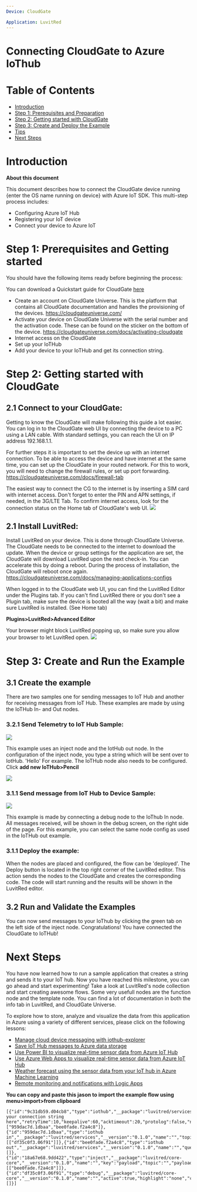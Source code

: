 ```yaml
---
Device: CloudGate

Application: LuvitRed
---
```


Connecting CloudGate to Azure IoThub
===


# Table of Contents

-   [Introduction](#Introduction)
-   [Step 1: Prerequisites and Preparation](#Prerequisites)
-   [Step 2: Getting started with CloudGate](#Build)
-   [Step 3: Create and Deploy the Example](#Build)
-   [Tips](#tips)
-   [Next Steps](#NextSteps)

<a name="Introduction"></a>
# Introduction

**About this document**

This document describes how to connect the CloudGate device running {enter the OS name running on device} with Azure IoT SDK. This multi-step process includes:
-   Configuring Azure IoT Hub
-   Registering your IoT device
-   Connect your device to Azure IoT

<a name="Prerequisites"></a>
# Step 1: Prerequisites and Getting started

You should have the following items ready before beginning the process:

You can download a Quickstart guide for CloudGate [here](https://cloudgateuniverse.com/system/files/Documentation/2003998_-_cloudgate_qsg_lte_2003998.pdf)

-   Create an account on CloudGate Universe. This is the platform that contains all CloudGate documentation and handles the provisioning of the devices.
https://cloudgateuniverse.com/
-   Activate your device on CloudGate Universe with the serial number and the activation code. These can be found on the sticker on the bottom of the device. https://cloudgateuniverse.com/docs/activating-cloudgate
-   Internet access on the CloudGate
-   Set up your IoTHub
-   Add your device to your IoTHub and get its connection string. 

<a name="LuvitRed"></a>
# Step 2: Getting started with CloudGate

## 2.1 Connect to your CloudGate:
Getting to know the CloudGate will make following this guide a lot easier. You can log in to the CloudGate web UI by connecting the device to a PC using a LAN cable. With standard settings, you can reach the UI on IP address 192.168.1.1.

For further steps it is important to set the device up with an internet connection. To be able to access the device and have internet at the same time, you can set up the CloudGate in your routed network. For this to work, you will need to change the firewall rules, or set up port forwarding.  https://cloudgateuniverse.com/docs/firewall-tab 

The easiest way to connect the CG to the internet is by inserting a SIM card with internet access. Don't forget to enter the PIN and APN settings, if needed, in the 3G/LTE Tab. To confirm internet access, look for the connection status on the Home tab of CloudGate's web UI.  ![](./connection_status.PNG)

## 2.1 Install LuvitRed:
 Install LuvitRed on your device. This is done through CloudGate Universe. The CloudGate needs to be connected to the internet to download the update. When the device or group settings for the application are set, the CloudGate will download LuvitRed upon the next check-in. You can accelerate this by doing a reboot. During the process of installation, the CloudGate will reboot once again. 
https://cloudgateuniverse.com/docs/managing-applications-configs

When logged in to the CloudGate web UI, you can find the LuvitRed Editor under the Plugins tab. If you can't find LuvitRed there or you don't see a Plugin tab, make sure the device is booted all the way (wait a bit) and make sure LuvitRed is installed. (See Home tab)

**Plugins>LuvitRed>Advanced Editor**

Your browser might block LuvitRed popping up, so make sure you allow your browser to let LuvitRed open. ![](./popup.png)

<a name="Build"></a>
# Step 3: Create and Run the Example

<a name="Step-3-1-Build"></a>
## 3.1 Create the example

There are two samples one for sending messages to IoT Hub and another for receiving messages from IoT Hub. These examples are made by using the IoTHub In- and Out nodes. 
    
### 3.2.1 Send Telemetry to IoT Hub Sample:
![](./example.PNG)

This example uses an inject node and the IotHub out node. In the configuration of the inject node, you type a string which will be sent over to IotHub. 'Hello' For example. 
The IoTHub node also needs to be configured. Click **add new IoTHub>Pencil**

![](./azure_settings.PNG)

 

### 3.1.1 Send message from IoT Hub to Device Sample:
![](./example_in.PNG)

This example is made by connecting a debug node to the IoThub In node. All messages received, will be shown in the debug screen, on the right side of the page. For this example, you can select the same node config as used in the IoTHub out example. 

### 3.1.1 Deploy the example:
When the nodes are placed and configured, the flow can be 'deployed'. The Deploy button is located in the top right corner of the LuvitRed editor. This action sends the nodes to the CloudGate and creates the corresponding code. The code will start running and the results will be shown in the LuvitRed editor. 

<a name="Step-3-3-Run"></a>
## 3.2 Run and Validate the Examples

You can now send messages to your IoThub by clicking the green tab on the left side of the inject node. Congratulations! You have connected the CloudGate to IoTHub!

<a name="NextSteps"></a>
# Next Steps

You have now learned how to run a sample application that creates a string and sends it to your IoT hub. Now you have reached this milestone, you can go ahead and start experimenting! Take a look at LuvitRed's node collection and start creating awesome flows. Some very usefull nodes are the function node and the template node. You can find a lot of documentation in both the info tab in LuvitRed, and CloudGate Universe.  

To explore how to store, analyze and visualize the data from this application in Azure using a variety of different services, please click on the following lessons:

-   [Manage cloud device messaging with iothub-explorer]
-   [Save IoT Hub messages to Azure data storage]
-   [Use Power BI to visualize real-time sensor data from Azure IoT Hub]
-   [Use Azure Web Apps to visualize real-time sensor data from Azure IoT Hub]
-   [Weather forecast using the sensor data from your IoT hub in Azure Machine Learning]
-   [Remote monitoring and notifications with Logic Apps]   

[Manage cloud device messaging with iothub-explorer]: https://docs.microsoft.com/en-us/azure/iot-hub/iot-hub-explorer-cloud-device-messaging
[Save IoT Hub messages to Azure data storage]: https://docs.microsoft.com/en-us/azure/iot-hub/iot-hub-store-data-in-azure-table-storage
[Use Power BI to visualize real-time sensor data from Azure IoT Hub]: https://docs.microsoft.com/en-us/azure/iot-hub/iot-hub-live-data-visualization-in-power-bi
[Use Azure Web Apps to visualize real-time sensor data from Azure IoT Hub]: https://docs.microsoft.com/en-us/azure/iot-hub/iot-hub-live-data-visualization-in-web-apps
[Weather forecast using the sensor data from your IoT hub in Azure Machine Learning]: https://docs.microsoft.com/en-us/azure/iot-hub/iot-hub-weather-forecast-machine-learning
[Remote monitoring and notifications with Logic Apps]: https://docs.microsoft.com/en-us/azure/iot-hub/iot-hub-monitoring-notifications-with-azure-logic-apps
[setup-devbox-linux]: https://github.com/Azure/azure-iot-sdk-c/blob/master/doc/devbox_setup.md
[lnk-setup-iot-hub]: ../../setup_iothub.md
[lnk-manage-iot-hub]: ../../manage_iot_hub.md

**You can copy and paste this jason to import the example flow using menu>import>from clipboard**

	[{"id":"9c31db59.d04cb8","type":"iothub","__package":"luvitred/services","__version":"0.1.0","sas":"put your connection string here","retryTime":10,"keepalive":60,"acktimeout":20,"protolog":false,"name":"","__users":["959dac7d.1dbaa","bee0fade.f2a4c8"]},{"id":"959dac7d.1dbaa","type":"iothub in","__package":"luvitred/services","__version":"0.1.0","name":"","topic":"","iotdevice":"9c31db59.d04cb8","x":262.5,"y":275,"z":"4425fcbd.a60414","wires":[["df35c0f3.06f91"]]},{"id":"bee0fade.f2a4c8","type":"iothub out","__package":"luvitred/services","__version":"0.1.0","name":"","queueenabled":false,"queue":"_ADD_","iotdevice":"9c31db59.d04cb8","x":462.5,"y":175,"z":"4425fcbd.a60414","wires":[]},{"id":"18a67e68.9dd422","type":"inject","__package":"luvitred/core-core","__version":"0.1.0","name":"","key":"payload","topic":"","payload":"Hello","payloadType":"string","fromval":0,"toval":10,"repeat":"","crontab":"","once":false,"x":275,"y":175,"z":"4425fcbd.a60414","wires":[["bee0fade.f2a4c8"]]},{"id":"df35c0f3.06f91","type":"debug","__package":"luvitred/core-core","__version":"0.1.0","name":"","active":true,"highlight":"none","console":"false","complete":"false","x":450,"y":275,"z":"4425fcbd.a60414","wires":[]}]
